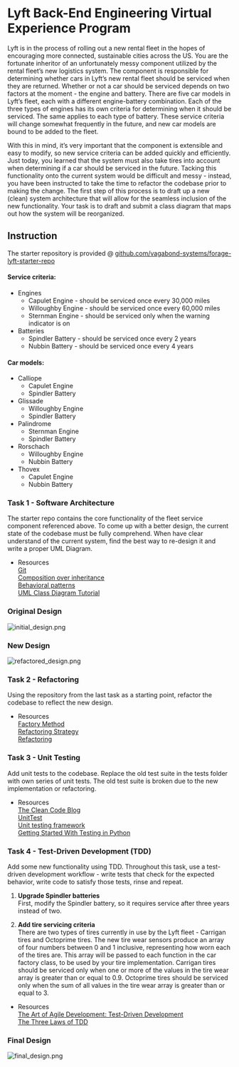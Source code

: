 # Lyft Back-End Engineering Virtual Experience Program
Lyft is in the process of rolling out a new rental fleet in the hopes of encouraging more connected, 
sustainable cities across the US. You are the fortunate inheritor of an unfortunately messy component utilized 
by the rental fleet’s new logistics system. The component is responsible for determining whether cars in Lyft’s 
new rental fleet should be serviced when they are returned. Whether or not a car should be serviced depends on 
two factors at the moment - the engine and battery. There are five car models in Lyft’s fleet, 
each with a different engine-battery combination. Each of the three types of engines has its own criteria 
for determining when it should be serviced. The same applies to each type of battery. These service criteria 
will change somewhat frequently in the future, and new car models are bound to be added to the fleet. 

With this in mind, it’s very important that the component is extensible and easy to modify, so new service 
criteria can be added quickly and efficiently. Just today, you learned that the system must also take tires 
into account when determining if a car should be serviced in the future. Tacking this functionality onto the 
current system would be difficult and messy - instead, you have been instructed to take the time to refactor 
the codebase prior to making the change. The first step of this process is to draft up a new (clean) 
system architecture that will allow for the seamless inclusion of the new functionality. 
Your task is to draft and submit a class diagram that maps out how the system will be reorganized.

## Instruction
The starter repository is provided @ [github.com/vagabond-systems/forage-lyft-starter-repo](https://github.com/vagabond-systems/forage-lyft-starter-repo)

#### Service criteria:
- Engines
  - Capulet Engine - should be serviced once every 30,000 miles
  - Willoughby Engine - should be serviced once every 60,000 miles
  - Sternman Engine - should be serviced only when the warning indicator is on
- Batteries
  - Spindler Battery - should be serviced once every 2 years
  - Nubbin Battery - should be serviced once every 4 years

#### Car models:
- Calliope
  - Capulet Engine
  - Spindler Battery
- Glissade
  - Willoughby Engine
  - Spindler Battery
- Palindrome
  - Sternman Engine
  - Spindler Battery
- Rorschach
  - Willoughby Engine
  - Nubbin Battery
- Thovex
  - Capulet Engine
  - Nubbin Battery

### Task 1 - Software Architecture
The starter repo contains the core functionality of the fleet service component referenced above. 
To come up with a better design, the current state of the codebase must be fully comprehend. 
When have clear understand of the current system, find the best way to re-design it and write a proper UML Diagram.

- Resources\
  [Git](https://git-scm.com/book/en/v2)\
  [Composition over inheritance](https://en.wikipedia.org/wiki/Composition_over_inheritance)\
  [Behavioral patterns](https://sourcemaking.com/design_patterns/behavioral_patterns)\
  [UML Class Diagram Tutorial](https://www.visual-paradigm.com/guide/uml-unified-modeling-language/uml-class-diagram-tutorial/)

### Original Design
![initial_design.png](https://i.imgur.com/1QUi0U2.png)

### New Design
![refactored_design.png](https://i.imgur.com/5ZtYXoV.png)

### Task 2 - Refactoring
Using the repository from the last task as a starting point, refactor the codebase to reflect the new design.

- Resources\
  [Factory Method](https://refactoring.guru/design-patterns/factory-method)\
  [Refactoring Strategy](https://refactoring.guru/design-patterns/strategy)\
  [Refactoring](https://refactoring.guru/refactoring)

### Task 3 - Unit Testing
Add unit tests to the codebase. Replace the old test suite in the tests folder with own series of unit tests.
The old test suite is broken due to the new implementation or refactoring.

- Resources\
  [The Clean Code Blog](https://blog.cleancoder.com/uncle-bob/2017/05/05/TestDefinitions.html)\
  [UnitTest](https://martinfowler.com/bliki/UnitTest.html)\
  [Unit testing framework](https://docs.python.org/3/library/unittest.html)\
  [Getting Started With Testing in Python](https://realpython.com/python-testing/)

### Task 4 - Test-Driven Development (TDD)
Add some new functionality using TDD. Throughout this task, use a test-driven development workflow - 
write tests that check for the expected behavior, write code to satisfy those tests, rinse and repeat. 

1. **Upgrade Spindler batteries**\
First, modify the Spindler battery, so it requires service after three years instead of two. 

2. **Add tire servicing criteria**\
There are two types of tires currently in use by the Lyft fleet - Carrigan tires and Octoprime tires. 
The new tire wear sensors produce an array of four numbers between 0 and 1 inclusive, 
representing how worn each of the tires are. This array will be passed to each function in the car factory class,
to be used by your tire implementation. Carrigan tires should be serviced only when one or more of the values in
the tire wear array is greater than or equal to 0.9. Octoprime tires should be serviced only when the sum of
all values in the tire wear array is greater than or equal to 3.

- Resources\
  [The Art of Agile Development: Test-Driven Development](http://www.jamesshore.com/v2/books/aoad1/test_driven_development)\
  [The Three Laws of TDD](http://www.butunclebob.com/ArticleS.UncleBob.TheThreeRulesOfTdd)

### Final Design
![final_design.png](https://i.imgur.com/rJxqfIE.png)